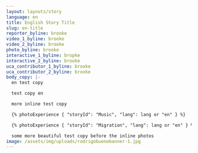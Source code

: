 ```yaml
---
layout: layouts/story
language: en
title: English Story Title
slug: en-title
reporter_byline: brooke
video_1_byline: brooke
video_2_byline: brooke
photo_byline: brooke
interactive_1_byline: bropke
interactive_2_byline: brooke
uca_contributor_1_byline: brooke
uca_contributor_2_byline: brooke
body_copy: |-
  en test copy

  test copy en

  more inline test copy

  {% photoExperience { "storyId": "Music", "lang": lang or "en" } %}

  {% photoExperience { "storyId": "Migration", "lang": lang or "en" } %}

  some more beautiful test copy before the inline photos
image: /assets/img/uploads/rodrigobuenobanner-1.jpg
---
```

